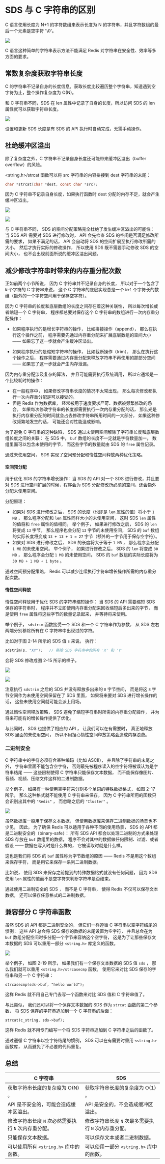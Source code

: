 # SDS 与 C 字符串的区别

C 语言使用长度为 N+1 的字符数组来表示长度为 N 的字符串，并且字符数组的最后一个元素是空字符 '\0'。

![](./images/CChar.png)

C 语言这种简单的字符串表示方法不能满足 Redis 对字符串在安全性、效率等多方面的要求。

## 常数复杂度获取字符串长度

C 的字符串不记录自身的长度信息，获取长度比较遍历整个字符串，知道遇到空字符为止，整个操作复杂度为 O(N)。

和 C 字符串不同，SDS 在 len 属性中记录了自身的长度，所以访问 SDS 的 len 属性就可以获取字符串长度。

![](./images/SDSChar.png)

设置和更新 SDS 长度是有 SDS 的 API 执行时自动完成，无需手动操作。

## 杜绝缓冲区溢出

除了复杂度之外，C 字符串不记录自身长度还可能带来缓冲区溢出（buffer overflow）的风险。

<string.h>/strcat 函数可以将 src 字符串的内容拼接到 dest 字符串的末尾：

```c
char *strcat(char *dest, const char *src);
```

因为 C 字符串不记录自身长度，如果执行函数时 dest 分配的内存不足，就会产生缓冲区溢出。  

![](./images/pic-2-7.png)

![](./images/pic-2-8.png)

与 C 字符串不同， SDS 的空间分配策略完全杜绝了发生缓冲区溢出的可能性： 当 SDS API 需要对 SDS 进行修改时， API 会先检查 SDS 的空间是否满足修改所需的要求， 如果不满足的话， API 会自动将 SDS 的空间扩展至执行修改所需的大小， 然后才执行实际的修改操作， 所以使用 SDS 既不需要手动修改 SDS 的空间大小， 也不会出现前面所说的缓冲区溢出问题。

## 减少修改字符串时带来的内存重分配次数

正如前两个小节所说， 因为 C 字符串并不记录自身的长度， 所以对于一个包含了 `N` 个字符的 C 字符串来说， 这个 C 字符串的底层实现总是一个 `N+1` 个字符长的数组（额外的一个字符空间用于保存空字符）。

因为 C 字符串的长度和底层数组的长度之间存在着这种关联性， 所以每次增长或者缩短一个 C 字符串， 程序都总要对保存这个 C 字符串的数组进行一次内存重分配操作：

- 如果程序执行的是增长字符串的操作， 比如拼接操作（append）， 那么在执行这个操作之前， 程序需要先通过内存重分配来扩展底层数组的空间大小 —— 如果忘了这一步就会产生缓冲区溢出。

- 如果程序执行的是缩短字符串的操作， 比如截断操作（trim）， 那么在执行这个操作之后， 程序需要通过内存重分配来释放字符串不再使用的那部分空间 —— 如果忘了这一步就会产生内存泄漏。

  

因为内存重分配涉及复杂的算法， 并且可能需要执行系统调用， 所以它通常是一个比较耗时的操作：

- 在一般程序中， 如果修改字符串长度的情况不太常出现， 那么每次修改都执行一次内存重分配是可以接受的。
- 但是 Redis 作为数据库， 经常被用于速度要求严苛、数据被频繁修改的场合， 如果每次修改字符串的长度都需要执行一次内存重分配的话， 那么光是执行内存重分配的时间就会占去修改字符串所用时间的一大部分， 如果这种修改频繁地发生的话， 可能还会对性能造成影响。

为了避免 C 字符串的这种缺陷， SDS 通过未使用空间解除了字符串长度和底层数组长度之间的关联： 在 SDS 中， `buf` 数组的长度不一定就是字符数量加一， 数组里面可以包含未使用的字节， 而这些字节的数量就由 SDS 的 `free` 属性记录。

通过未使用空间， SDS 实现了空间预分配和惰性空间释放两种优化策略。

#### 空间预分配

用于优化 SDS 的字符串增长操作：当 SDS 的 API 对一个 SDS 进行修改，并且要对 SDS 进行空间扩展的时候，程序会为 SDS 分配修改所必须的空间，还会额外分配未使用空间。

分配原理：

- 如果对 SDS 进行修改之后， SDS 的长度（也即是 `len` 属性的值）将小于 `1 MB` ， 那么程序分配和 `len` 属性同样大小的未使用空间， 这时 SDS `len` 属性的值将和 `free` 属性的值相同。 举个例子， 如果进行修改之后， SDS 的 `len` 将变成 `13` 字节， 那么程序也会分配 `13` 字节的未使用空间， SDS 的 `buf` 数组的实际长度将变成 `13 + 13 + 1 = 27` 字节（额外的一字节用于保存空字符）。
- 如果对 SDS 进行修改之后， SDS 的长度将大于等于 `1 MB` ， 那么程序会分配 `1 MB` 的未使用空间。 举个例子， 如果进行修改之后， SDS 的 `len` 将变成 `30 MB` ， 那么程序会分配 `1 MB` 的未使用空间， SDS 的 `buf` 数组的实际长度将为 `30 MB + 1 MB + 1 byte` 。

通过空间预分配策略， Redis 可以减少连续执行字符串增长操作所需的内存重分配次数。

#### 惰性空间释放

惰性空间释放用于优化 SDS 的字符串缩短操作： 当 SDS 的 API 需要缩短 SDS 保存的字符串时， 程序并不立即使用内存重分配来回收缩短后多出来的字节， 而是使用 `free` 属性将这些字节的数量记录起来， 并等待将来使用。

举个例子， `sdstrim` 函数接受一个 SDS 和一个 C 字符串作为参数， 从 SDS 左右两端分别移除所有在 C 字符串中出现过的字符。

比如对于图 2-14 所示的 SDS 值 `s` 来说， 执行：

```c
sdstrim(s, "XY");   // 移除 SDS 字符串中的所有 'X' 和 'Y'
```

会将 SDS 修改成图 2-15 所示的样子。

![](./images/pic-2-14.png)

![](./images/pic-2-15.png)

注意执行 `sdstrim` 之后的 SDS 并没有释放多出来的 `8` 字节空间， 而是将这 `8` 字节空间作为未使用空间保留在了 SDS 里面， 如果将来要对 SDS 进行增长操作的话， 这些未使用空间就可能会派上用场。

通过惰性空间释放策略， SDS 避免了缩短字符串时所需的内存重分配操作， 并为将来可能有的增长操作提供了优化。

与此同时， SDS 也提供了相应的 API ， 让我们可以在有需要时， 真正地释放 SDS 里面的未使用空间， 所以不用担心惰性空间释放策略会造成内存浪费。

### 二进制安全

C 字符串中的字符必须符合某种编码（比如 ASCII）， 并且除了字符串的末尾之外， 字符串里面不能包含空字符， 否则最先被程序读入的空字符将被误认为是字符串结尾 —— 这些限制使得 C 字符串只能保存文本数据， 而不能保存像图片、音频、视频、压缩文件这样的二进制数据。

举个例子， 如果有一种使用空字符来分割多个单词的特殊数据格式， 如图 2-17 所示， 那么这种格式就不能使用 C 字符串来保存， 因为 C 字符串所用的函数只会识别出其中的 `"Redis"` ， 而忽略之后的 `"Cluster"` 。

![](./images/pic-2-17.png)

虽然数据库一般用于保存文本数据， 但使用数据库来保存二进制数据的场景也不少见， 因此， 为了确保 Redis 可以适用于各种不同的使用场景， SDS 的 API 都是二进制安全的（binary-safe）： 所有 SDS API 都会以处理二进制的方式来处理 SDS 存放在 `buf` 数组里的数据， 程序不会对其中的数据做任何限制、过滤、或者假设 —— 数据在写入时是什么样的， 它被读取时就是什么样。

这也是我们将 SDS 的 `buf` 属性称为字节数组的原因 —— Redis 不是用这个数组来保存字符， 而是用它来保存一系列二进制数据。

比如说， 使用 SDS 来保存之前提到的特殊数据格式就没有任何问题， 因为 SDS 使用 `len` 属性的值而不是空字符来判断字符串是否结束。

通过使用二进制安全的 SDS ， 而不是 C 字符串， 使得 Redis 不仅可以保存文本数据， 还可以保存任意格式的二进制数据。

## 兼容部分 C 字符串函数

虽然 SDS 的 API 都是二进制安全的， 但它们一样遵循 C 字符串以空字符结尾的惯例： 这些 API 总会将 SDS 保存的数据的末尾设置为空字符， 并且总会在为 `buf` 数组分配空间时多分配一个字节来容纳这个空字符， 这是为了让那些保存文本数据的 SDS 可以重用一部分 `<string.h>` 库定义的函数。

![](./images/pic-2-19.jpg)

举个例子， 如图 2-19 所示， 如果我们有一个保存文本数据的 SDS 值 `sds` ， 那么我们就可以重用 `<string.h>/strcasecmp` 函数， 使用它来对比 SDS 保存的字符串和另一个 C 字符串：

```
strcasecmp(sds->buf, "hello world");
```

这样 Redis 就不用自己专门去写一个函数来对比 SDS 值和 C 字符串值了。

与此类似， 我们还可以将一个保存文本数据的 SDS 作为 `strcat` 函数的第二个参数， 将 SDS 保存的字符串追加到一个 C 字符串的后面：

```
strcat(c_string, sds->buf);
```

这样 Redis 就不用专门编写一个将 SDS 字符串追加到 C 字符串之后的函数了。

通过遵循 C 字符串以空字符结尾的惯例， SDS 可以在有需要时重用 `<string.h>` 函数库， 从而避免了不必要的代码重复。

## 总结

| C 字符串                                             | SDS                                                  |
| ---------------------------------------------------- | ---------------------------------------------------- |
| 获取字符串长度的复杂度为 O(N) 。                     | 获取字符串长度的复杂度为 O(1) 。                     |
| API 是不安全的，可能会造成缓冲区溢出。               | API 是安全的，不会造成缓冲区溢出。                   |
| 修改字符串长度 `N` 次必然需要执行 `N` 次内存重分配。 | 修改字符串长度 `N` 次最多需要执行 `N` 次内存重分配。 |
| 只能保存文本数据。                                   | 可以保存文本或者二进制数据。                         |
| 可以使用所有 `<string.h>` 库中的函数。               | 可以使用一部分 `<string.h>` 库中的函数。             |

